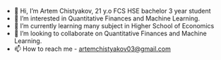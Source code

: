 - 👋 Hi, I’m Artem Chistyakov, 21 y.o FCS HSE bachelor 3 year student 
- 👀 I’m interested in Quantitative Finances and Machine Learning.
- 🌱 I’m currently learning many subject in Higher School of Economics
- 💞️ I’m looking to collaborate on Quantitative Finances and Machine Learning.
- 📫 How to reach me - artemchistyakov03@gmail.com

<!---
ChistyakovArtem/ChistyakovArtem is a ✨ special ✨ repository because its `README.md` (this file) appears on your GitHub profile.
You can click the Preview link to take a look at your changes.
--->
